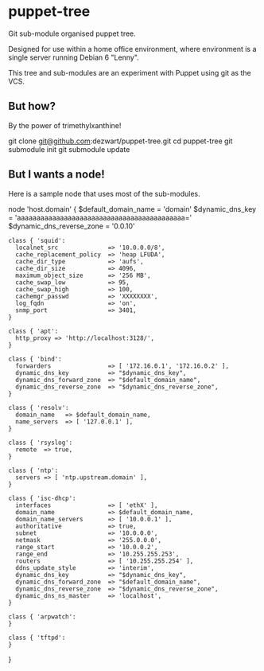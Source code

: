 puppet-tree
===========

Git sub-module organised puppet tree.

Designed for use within a home office environment, where environment is a single server running Debian 6 "Lenny".

This tree and sub-modules are an experiment with Puppet using git as the VCS.

But how?
--------

By the power of trimethylxanthine!

  git clone git@github.com:dezwart/puppet-tree.git
  cd puppet-tree
  git submodule init
  git submodule update

But I wants a node!
-------------------

Here is a sample node that uses most of the sub-modules.

  node 'host.domain' {
    $default_domain_name = 'domain'
    $dynamic_dns_key = 'aaaaaaaaaaaaaaaaaaaaaaaaaaaaaaaaaaaaaaaaaaa='
    $dynamic_dns_reverse_zone = '0.0.10'

    class { 'squid':
      localnet_src              => '10.0.0.0/8',
      cache_replacement_policy  => 'heap LFUDA',
      cache_dir_type            => 'aufs',
      cache_dir_size            => 4096,
      maximum_object_size       => '256 MB',
      cache_swap_low            => 95,
      cache_swap_high           => 100,
      cachemgr_passwd           => 'XXXXXXXX',
      log_fqdn                  => 'on',
      snmp_port                 => 3401,
    }

    class { 'apt':
      http_proxy => 'http://localhost:3128/',
    }

    class { 'bind':
      forwarders                => [ '172.16.0.1', '172.16.0.2' ],
      dynamic_dns_key           => "$dynamic_dns_key",
      dynamic_dns_forward_zone  => "$default_domain_name",
      dynamic_dns_reverse_zone  => "$dynamic_dns_reverse_zone",
    }

    class { 'resolv':
      domain_name   => $default_domain_name,
      name_servers  => [ '127.0.0.1' ],
    }

    class { 'rsyslog':
      remote  => true,
    }

    class { 'ntp':
      servers => [ 'ntp.upstream.domain' ],
    }

    class { 'isc-dhcp':
      interfaces                => [ 'ethX' ],
      domain_name               => $default_domain_name,
      domain_name_servers       => [ '10.0.0.1' ],
      authoritative             => true,
      subnet                    => '10.0.0.0',
      netmask                   => '255.0.0.0',
      range_start               => '10.0.0.2',
      range_end                 => '10.255.255.253',
      routers                   => [ '10.255.255.254' ],
      ddns_update_style         => 'interim',
      dynamic_dns_key           => "$dynamic_dns_key",
      dynamic_dns_forward_zone  => "$default_domain_name",
      dynamic_dns_reverse_zone  => "$dynamic_dns_reverse_zone",
      dynamic_dns_ns_master     => 'localhost',
    }

    class { 'arpwatch':
    }

    class { 'tftpd':
    }
  }
